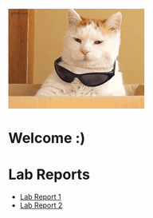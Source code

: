 ![Image](cool-cat-sunglasses.gif)
# Welcome :)

# Lab Reports
* [Lab Report 1](lab1-elements/lab-report-1-week-2.md)
* [Lab Report 2](lab2-elements/lab-report-2-week-4.md)

